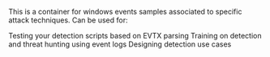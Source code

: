 
This is a container for windows events samples associated to specific attack techniques. Can be used for:

Testing your detection scripts based on EVTX parsing
Training on detection and threat hunting using event logs
Designing detection use cases
